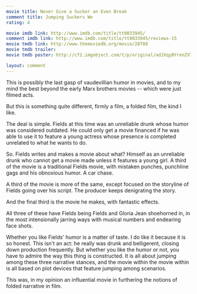 ```yaml
---
movie title: Never Give a Sucker an Even Break
comment title: Jumping Suckers We
rating: 4

movie imdb link: http://www.imdb.com/title/tt0033945/
comment imdb link: http://www.imdb.com/title/tt0033945/reviews-15
movie tmdb link: http://www.themoviedb.org/movie/28789
movie tmdb trailer: 
movie tmdb poster: http://cf2.imgobject.com/t/p/original/adJXqyBYrenZV7omYTYaUzhny9h.jpg

layout: comment
---
```


This is possibly the last gasp of vaudevillian humor in movies, and to my mind the best beyond the early Marx brothers movies -- which were just filmed acts.

But this is something quite different, firmly a film, a folded film, the kind I like.

The deal is simple. Fields at this time was an unreliable drunk whose humor was considered outdated. He could only get a movie financed if he was able to use it to feature a young actress whose presence is completed unrelated to what he wants to do.

So. Fields writes and makes a movie about what? Himself as an unreliable drunk who cannot get a movie made unless it features a young girl. A third of the movie is a traditional Fields movie, with mistaken punches, punchline gags and his obnoxious humor. A car chase.

A third of the movie is more of the same, except focused on the storyline of Fields going over his script. The producer keeps denigrating the story.

And the final third is the movie he makes, with fantastic effects. 

All three of these have Fields being Fields and Gloria Jean shoehorned in, in the most intensionally jarring ways with musical numbers and endearing face shots.

Whether you like Fields' humor is a matter of taste. I do like it because it is so honest. This isn't an act: he really was drunk and belligerent, closing down production frequently. But whether you like the humor or not, you have to admire the way this thing is constructed. It is all about jumping among these three narrative stances, and the movie within the movie within is all based on plot devices that feature jumping among scenarios.

This was, in my opinion an influential movie in furthering the notions of folded narrative in film.
